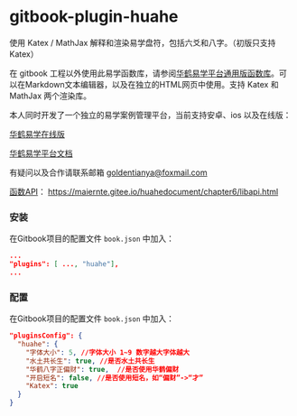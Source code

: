 # gitbook-plugin-huahe

使用 Katex / MathJax 解释和渲染易学盘符，包括六爻和八字。（初版只支持Katex）

在 gitbook 工程以外使用此易学函数库，请参阅[华鹤易学平台通用版函数库](https://maiernte.gitee.io/huahedocument/chapter6/)。可以在Markdown文本编辑器，以及在独立的HTML网页中使用。支持 Katex 和 MathJax 两个渲染库。



本人同时开发了一个独立的易学案例管理平台，当前支持安卓、ios 以及在线版：

[华鹤易学在线版](https://maiernte.gitee.io/huahe/)

[华鹤易学平台文档](https://maiernte.gitee.io/huahedocument/)



有疑问以及合作请联系邮箱 goldentianya@foxmail.com

[函数API](https://maiernte.gitee.io/huahedocument/chapter6/libapi.html)： https://maiernte.gitee.io/huahedocument/chapter6/libapi.html



### 安装

在Gitbook项目的配置文件 `book.json` 中加入：

```json
...
"plugins": [ ..., "huahe"],
...
```



### 配置

在Gitbook项目的配置文件 `book.json` 中加入：

```json
"pluginsConfig": {
  "huahe": { 
    "字体大小": 5, //字体大小 1~9 数字越大字体越大
    "水土共长生": true, //是否水土共长生
    "华鹤八字正偏财": true,  //是否使用华鹤偏财
    "开启短名": false, //是否使用短名，如“偏财”->“才”
    "Katex": true
  }
}
```



